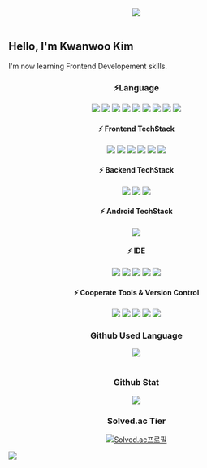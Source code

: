 <div align="center">
	<img src="https://capsule-render.vercel.app/api?type=waving&color=gradient&&customColorList=14&fontColor=FFFFFF&height=250&section=header&text=Gwanu-dev%20&desc=devkwanwoo@gmail.com&fontSize=80&animation=fadeIn&fontAlign=30&fontAlignY=38&descAlign=80&descAlignY=52" />
</div>
</br>

<div><h2>Hello, I'm Kwanwoo Kim</h2><p>I'm now learning Frontend Developement skills.</p></div>
<div align="center">
	<h3>⚡Language</h3> 
	<img src="https://img.shields.io/badge/HTML5-E34F26?style=for-the-badge&logo=html5&logoColor=white"/> <img src="https://img.shields.io/badge/CSS-239120?&style=for-the-badge&logo=css3&logoColor=white"/> <img src="https://img.shields.io/badge/JavaScript-F7DF1E?style=for-the-badge&logo=JavaScript&logoColor=white"/> <img src="https://img.shields.io/badge/TypeScript-007ACC?style=for-the-badge&logo=typescript&logoColor=white"/> <img src="https://img.shields.io/badge/C-00599C?style=for-the-badge&logo=c&logoColor=white"/> <img src="https://img.shields.io/badge/C%2B%2B-00599C?style=for-the-badge&logo=c%2B%2B&logoColor=white"/> <img src="https://img.shields.io/badge/Java-ED8B00?style=for-the-badge&logo=openjdk&logoColor=white"/> <img src="https://img.shields.io/badge/Python-3776AB?style=for-the-badge&logo=python&logoColor=white"/> <img src="https://img.shields.io/badge/Dart-0175C2?style=for-the-badge&logo=dart&logoColor=white"/>
	<h4>⚡ Frontend TechStack</h4> <img src="https://img.shields.io/badge/React-20232A?style=for-the-badge&logo=react&logoColor=61DAFB"/> <img src="https://img.shields.io/badge/React_Router-CA4245?style=for-the-badge&logo=react-router&logoColor=white"/> <img src="https://img.shields.io/badge/Redux-593D88?style=for-the-badge&logo=redux&logoColor=white"/> <img src="https://img.shields.io/badge/Material--UI-0081CB?style=for-the-badge&logo=material-ui&logoColor=white"/> <img src="https://img.shields.io/badge/Tailwind_CSS-38B2AC?style=for-the-badge&logo=tailwind-css&logoColor=white"/> <img src="https://img.shields.io/badge/Vue.js-35495E?style=for-the-badge&logo=vue.js&logoColor=4FC08D"/> <h4>⚡ Backend TechStack</h4> <img src="https://img.shields.io/badge/Spring-6DB33F?style=for-the-badge&logo=spring&logoColor=white"/> <img src="https://img.shields.io/badge/MySQL-00000F?style=for-the-badge&logo=mysql&logoColor=white"/> <img src="https://img.shields.io/badge/MongoDB-4EA94B?style=for-the-badge&logo=mongodb&logoColor=white"/> <h4>⚡ Android TechStack </h4><img src="https://img.shields.io/badge/Flutter-02569B?style=for-the-badge&logo=flutter&logoColor=white"/>

<h4>⚡ IDE</h4> <img src="https://img.shields.io/badge/Visual_Studio_Code-0078D4?style=for-the-badge&logo=visual%20studio%20code&logoColor=white"/> <img src="https://img.shields.io/badge/IntelliJ_IDEA-000000.svg?style=for-the-badge&logo=intellij-idea&logoColor=white"/> <img src="https://img.shields.io/badge/Eclipse-2C2255?style=for-the-badge&logo=eclipse&logoColor=white"/> <img src="https://img.shields.io/badge/Visual_Studio-5C2D91?style=for-the-badge&logo=visual%20studio&logoColor=white"/> <img src="https://img.shields.io/badge/Android_Studio-3DDC84?style=for-the-badge&logo=android-studio&logoColor=white"/>

<h4>⚡ Cooperate Tools & Version Control</h4>
<img src="https://img.shields.io/badge/GitHub-100000?style=for-the-badge&logo=github&logoColor=white"/> <img src="https://img.shields.io/badge/Jira-0052CC?style=for-the-badge&logo=Jira&logoColor=white"/> <img src="https://img.shields.io/badge/GIT-E44C30?style=for-the-badge&logo=git&logoColor=white"/> <img src="https://img.shields.io/badge/Notion-000000?style=for-the-badge&logo=notion&logoColor=white"/> <img src="https://img.shields.io/badge/Figma-F24E1E?style=for-the-badge&logo=figma&logoColor=white">
</div>
<div align="center">
	<h3>Github Used Language</h4>
  <img src="https://github-readme-stats.vercel.app/api/top-langs/?username=gwanu-dev&layout=compact"><br><br>
	<h3>Github Stat</h4>
  <img src="https://github-readme-stats.vercel.app/api?username=gwanu-dev&show_icons=true">    
	<h3>Solved.ac Tier</h4>
	<p><a href="https://solved.ac/carlkim1">
	<img src="http://mazassumnida.wtf/api/v2/generate_badge?boj=carlkim1" alt="Solved.ac프로필">
	</a></p>
</div>
<div>
	<img src="https://hits.seeyoufarm.com/api/count/incr/badge.svg?url=https%3A%2F%2Fgithub.com%2Fgwanu-dev&count_bg=%2397DD3E&title_bg=%23FFA700&icon=&icon_color=%23E7E7E7&title=hits&edge_flat=false)"/>
</div>
</br>
